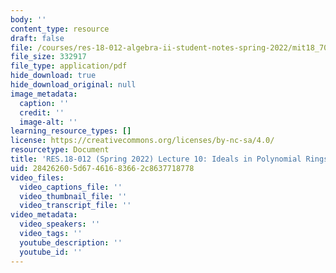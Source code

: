 ```yaml
---
body: ''
content_type: resource
draft: false
file: /courses/res-18-012-algebra-ii-student-notes-spring-2022/mit18_702s22_lect10.pdf
file_size: 332917
file_type: application/pdf
hide_download: true
hide_download_original: null
image_metadata:
  caption: ''
  credit: ''
  image-alt: ''
learning_resource_types: []
license: https://creativecommons.org/licenses/by-nc-sa/4.0/
resourcetype: Document
title: 'RES.18-012 (Spring 2022) Lecture 10: Ideals in Polynomial Rings'
uid: 28426260-5d67-4616-8366-2c8637718778
video_files:
  video_captions_file: ''
  video_thumbnail_file: ''
  video_transcript_file: ''
video_metadata:
  video_speakers: ''
  video_tags: ''
  youtube_description: ''
  youtube_id: ''
---
```

